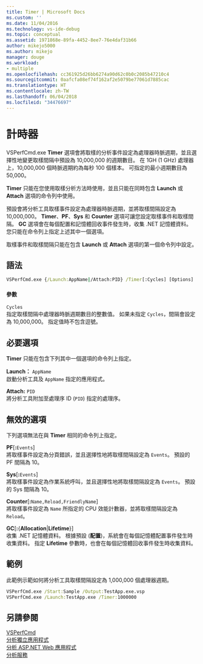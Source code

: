 ```yaml
---
title: Timer | Microsoft Docs
ms.custom: ''
ms.date: 11/04/2016
ms.technology: vs-ide-debug
ms.topic: conceptual
ms.assetid: 1971868e-89fa-4452-8ee7-76e4daf31b66
author: mikejo5000
ms.author: mikejo
manager: douge
ms.workload:
- multiple
ms.openlocfilehash: cc361925d26bb6274a90d62c0b0c2085b47210c4
ms.sourcegitcommit: 0aafcfa08ef74f162af2e5079be77061d7885cac
ms.translationtype: HT
ms.contentlocale: zh-TW
ms.lasthandoff: 06/04/2018
ms.locfileid: "34476697"
---
```

# <a name="timer"></a>計時器
VSPerfCmd.exe **Timer** 選項會將取樣的分析事件設定為處理器時脈週期，並且選擇性地變更取樣間隔中預設為 10,000,000 的週期數目。 在 1GH (1 GHz) 處理器上，10,000,000 個時脈週期約為每秒 100 個樣本。 可指定的最小週期數目為 50,000。  
  
 **Timer** 只能在您使用取樣分析方法時使用，並且只能在同時包含 **Launch** 或 **Attach** 選項的命令列中使用。  
  
 預設會將分析工具取樣事件設定為處理器時脈週期，並將取樣間隔設定為 10,000,000。 **Timer**、**PF**、**Sys** 和 **Counter** 選項可讓您設定取樣事件和取樣間隔。 **GC** 選項會在每個配置和記憶體回收事件發生時，收集 .NET 記憶體資料。 您只能在命令列上指定上述其中一個選項。  
  
 取樣事件和取樣間隔只能在包含 **Launch** 或 **Attach** 選項的第一個命令列中設定。  
  
## <a name="syntax"></a>語法  
  
```cmd  
VSPerfCmd.exe {/Launch:AppName|/Attach:PID} /Timer[:Cycles] [Options]  
```  
  
#### <a name="parameters"></a>參數  
 `Cycles`  
 指定取樣間隔中處理器時脈週期數目的整數值。 如果未指定 `Cycles`，間隔會設定為 10,000,000。 指定值時不包含逗號。  
  
## <a name="required-options"></a>必要選項  
 **Timer** 只能在包含下列其中一個選項的命令列上指定。  
  
 **Launch：** `AppName`  
 啟動分析工具及 `AppName` 指定的應用程式。  
  
 **Attach:** `PID`  
 將分析工具附加至處理序 ID (`PID`) 指定的處理序。  
  
## <a name="invalid-options"></a>無效的選項  
 下列選項無法在與 **Timer** 相同的命令列上指定。  
  
 **PF**[**:**`Events`]  
 將取樣事件設定為分頁錯誤，並且選擇性地將取樣間隔設定為 `Events`。 預設的 PF 間隔為 10。  
  
 **Sys**[**:**`Events`]  
 將取樣事件設定為作業系統呼叫，並且選擇性地將取樣間隔設定為 `Events`。 預設的 Sys 間隔為 10。  
  
 **Counter**[**:**`Name,Reload,FriendlyName`]  
 將取樣事件設定為 `Name` 所指定的 CPU 效能計數器，並將取樣間隔設定為 `Reload`。  
  
 **GC**[**:**{**Allocation**&#124;**Lifetime**}]  
 收集 .NET 記憶體資料。 根據預設 (**配置**)，系統會在每個記憶體配置事件發生時收集資料。 指定 **Lifetime** 參數時，也會在每個記憶體回收事件發生時收集資料。  
  
## <a name="example"></a>範例  
 此範例示範如何將分析工具取樣間隔設定為 1,000,000 個處理器週期。  
  
```cmd  
VSPerfCmd.exe /Start:Sample /Output:TestApp.exe.vsp  
VSPerfCmd.exe /Launch:TestApp.exe /Timer:1000000  
```  
  
## <a name="see-also"></a>另請參閱  
 [VSPerfCmd](../profiling/vsperfcmd.md)   
 [分析獨立應用程式](../profiling/command-line-profiling-of-stand-alone-applications.md)   
 [分析 ASP.NET Web 應用程式](../profiling/command-line-profiling-of-aspnet-web-applications.md)   
 [分析服務](../profiling/command-line-profiling-of-services.md)
